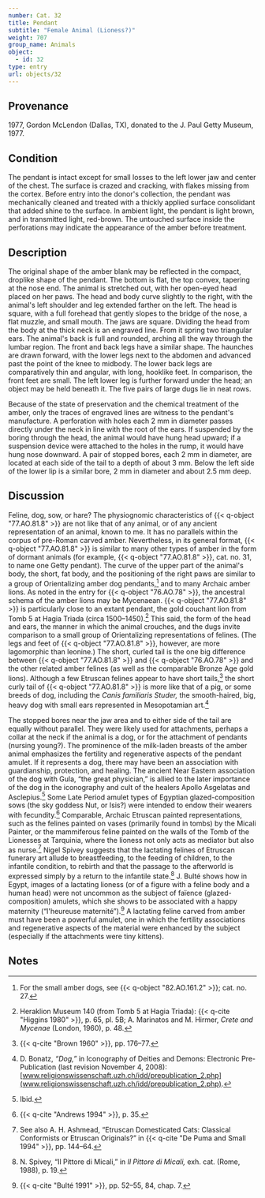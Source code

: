 ```yaml
---
number: Cat. 32
title: Pendant
subtitle: "Female Animal (Lioness?)"
weight: 707
group_name: Animals
object:
  - id: 32
type: entry
url: objects/32
---
```


## Provenance

1977, Gordon McLendon (Dallas, TX), donated to the J. Paul Getty Museum, 1977.

## Condition

The pendant is intact except for small losses to the left lower jaw and center of the chest. The surface is crazed and cracking, with flakes missing from the cortex. Before entry into the donor's collection, the pendant was mechanically cleaned and treated with a thickly applied surface consolidant that added shine to the surface. In ambient light, the pendant is light brown, and in transmitted light, red-brown. The untouched surface inside the perforations may indicate the appearance of the amber before treatment.

## Description

The original shape of the amber blank may be reflected in the compact, droplike shape of the pendant. The bottom is flat, the top convex, tapering at the nose end. The animal is stretched out, with her open-eyed head placed on her paws. The head and body curve slightly to the right, with the animal's left shoulder and leg extended farther on the left. The head is square, with a full forehead that gently slopes to the bridge of the nose, a flat muzzle, and small mouth. The jaws are square. Dividing the head from the body at the thick neck is an engraved line. From it spring two triangular ears. The animal's back is full and rounded, arching all the way through the lumbar region. The front and back legs have a similar shape. The haunches are drawn forward, with the lower legs next to the abdomen and advanced past the point of the knee to midbody. The lower back legs are comparatively thin and angular, with long, hooklike feet. In comparison, the front feet are small. The left lower leg is further forward under the head; an object may be held beneath it. The five pairs of large dugs lie in neat rows.

Because of the state of preservation and the chemical treatment of the amber, only the traces of engraved lines are witness to the pendant's manufacture. A perforation with holes each 2 mm in diameter passes directly under the neck in line with the root of the ears. If suspended by the boring through the head, the animal would have hung head upward; if a suspension device were attached to the holes in the rump, it would have hung nose downward. A pair of stopped bores, each 2 mm in diameter, are located at each side of the tail to a depth of about 3 mm. Below the left side of the lower lip is a similar bore, 2 mm in diameter and about 2.5 mm deep.

## Discussion

Feline, dog, sow, or hare? The physiognomic characteristics of {{< q-object "77.AO.81.8" >}} are not like that of any animal, or of any ancient representation of an animal, known to me. It has no parallels within the corpus of pre-Roman carved amber. Nevertheless, in its general format, {{< q-object "77.AO.81.8" >}} is similar to many other types of amber in the form of dormant animals (for example, {{< q-object "77.AO.81.8" >}}, cat. no. 31, to name one Getty pendant). The curve of the upper part of the animal's body, the short, fat body, and the positioning of the right paws are similar to a group of Orientalizing amber dog pendants,[^1] and to many Archaic amber lions. As noted in the entry for {{< q-object "76.AO.78" >}}, the ancestral schema of the amber lions may be Mycenaean. {{< q-object "77.AO.81.8" >}} is particularly close to an extant pendant, the gold couchant lion from Tomb 5 at Hagia Triada (circa 1500–1450).[^2] This said, the form of the head and ears, the manner in which the animal crouches, and the dugs invite comparison to a small group of Orientalizing representations of felines. (The legs and feet of {{< q-object "77.AO.81.8" >}}, however, are more lagomorphic than leonine.) The short, curled tail is the one big difference between {{< q-object "77.AO.81.8" >}} and {{< q-object "76.AO.78" >}} and the other related amber felines (as well as the comparable Bronze Age gold lions). Although a few Etruscan felines appear to have short tails,[^3] the short curly tail of {{< q-object "77.AO.81.8" >}} is more like that of a pig, or some breeds of dog, including the *Canis familiaris Studer,* the smooth-haired, big, heavy dog with small ears represented in Mesopotamian art.[^4]

The stopped bores near the jaw area and to either side of the tail are equally without parallel. They were likely used for attachments, perhaps a collar at the neck if the animal is a dog, or for the attachment of pendants (nursing young?). The prominence of the milk-laden breasts of the amber animal emphasizes the fertility and regenerative aspects of the pendant amulet. If it represents a dog, there may have been an association with guardianship, protection, and healing. The ancient Near Eastern association of the dog with Gula, “the great physician,” is allied to the later importance of the dog in the iconography and cult of the healers Apollo Asgelatas and Asclepius.[^5] Some Late Period amulet types of Egyptian glazed-composition sows (the sky goddess Nut, or Isis?) were intended to endow their wearers with fecundity.[^6] Comparable, Archaic Etruscan painted representations, such as the felines painted on vases (primarily found in tombs) by the Micali Painter, or the mammiferous feline painted on the walls of the Tomb of the Lionesses at Tarquinia, where the lioness not only acts as mediator but also as nurse.[^7] Nigel Spivey suggests that the lactating felines of Etruscan funerary art allude to breastfeeding, to the feeding of children, to the infantile condition, to rebirth and that the passage to the afterworld is expressed simply by a return to the infantile state.[^8] J. Bulté shows how in Egypt, images of a lactating lioness (or of a figure with a feline body and a human head) were not uncommon as the subject of faïence (glazed-composition) amulets, which she shows to be associated with a happy maternity (“l'heureuse maternité”).[^9] A lactating feline carved from amber must have been a powerful amulet, one in which the fertility associations and regenerative aspects of the material were enhanced by the subject (especially if the attachments were tiny kittens).

## Notes

[^1]: For the small amber dogs, see {{< q-object "82.AO.161.2" >}}; cat. no. 27.

[^2]: Heraklion Museum 140 (from Tomb 5 at Hagia Triada): {{< q-cite "Higgins 1980" >}}, p. 65, pl. 5B; A. Marinatos and M. Hirmer, *Crete and Mycenae* (London, 1960), p. 48.

[^3]: {{< q-cite "Brown 1960" >}}, pp. 176–77.

[^4]: D. Bonatz, *“Dog,”* in Iconography of Deities and Demons: Electronic Pre-Publication (last revision November 4, 2008): [www.religionswissenschaft.uzh.ch/idd/prepublication_2.php](www.religionswissenschaft.uzh.ch/idd/prepublication_2.php).

[^5]: Ibid.

[^6]: {{< q-cite "Andrews 1994" >}}, p. 35.

[^7]: See also A. H. Ashmead, “Etruscan Domesticated Cats: Classical Conformists or Etruscan Originals?” in {{< q-cite "De Puma and Small 1994" >}}, pp. 144–64.

[^8]: N. Spivey, “Il Pittore di Micali,” in *Il Pittore di Micali,* exh. cat. (Rome, 1988), p. 19.

[^9]: {{< q-cite "Bulté 1991" >}}, pp. 52–55, 84, chap. 7.
